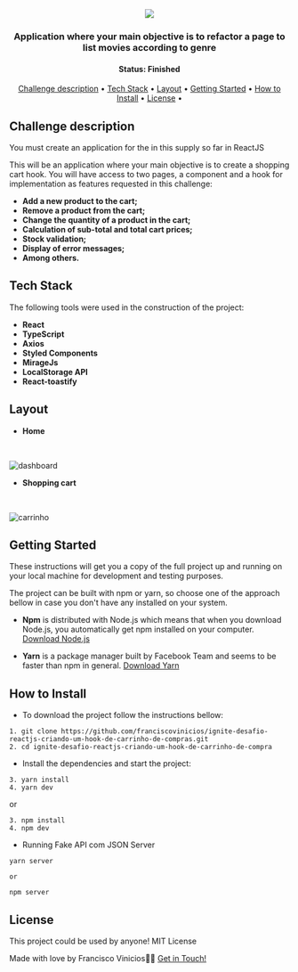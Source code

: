 <div align="center">
   <img  src="https://user-images.githubusercontent.com/78514869/155856738-106e3ee8-ee21-472c-b3db-e6a440724564.svg">
</div>

<h3 align="center">
    Application where your main objective is to refactor a page to list movies according to genre
</h3>

<h4 align="center"> 
	 Status: Finished
</h4>


<p align="center">
 <a href="#challenge-description">Challenge description</a> • 
 <a href="#tech-stack">Tech Stack</a> • 
 <a href="#layout">Layout</a> • 
 <a href="#getting-started">Getting Started</a> • 
 <a href="#how-to-install">How to Install</a> • 
 <a href="#license">License</a> • 
</p>


## Challenge description

<p>
  You must create an application for the in this supply so far in ReactJS

This will be an application where your main objective is to create a shopping cart hook.
 You will have access to two pages, a component and a hook for implementation as features requested in this challenge:
</p>

  -   **Add a new product to the cart;**
  -   **Remove a product from the cart;**
  -   **Change the quantity of a product in the cart;**
  -   **Calculation of sub-total and total cart prices;**
  -   **Stock validation;**
  -   **Display of error messages;**
  -   **Among others.**


## Tech Stack

The following tools were used in the construction of the project:

-   **React**
-   **TypeScript**
-   **Axios**
-   **Styled Components**
-   **MirageJs**
-   **LocalStorage API**
-   **React-toastify**

## Layout

* **Home**
<br/>

![dashboard](https://user-images.githubusercontent.com/78514869/155856737-0eb23186-967f-4875-bb41-f60283069062.png)


* **Shopping cart**
<br/>

![carrinho](https://user-images.githubusercontent.com/78514869/155856736-6bdf1534-d169-46af-9e3d-1cdb38946ee4.png)


## Getting Started

These instructions will get you a copy of the full project up and running on your local machine for development and testing purposes.

The project can be built with npm or yarn, so choose one of the approach bellow in case you don't have any installed on your system.

* **Npm** is distributed with Node.js which means that when you download Node.js, you automatically get npm installed on your computer. [Download Node.js](https://nodejs.org/en/download/)

* **Yarn** is a package manager built by Facebook Team and seems to be faster than npm in general.  [Download Yarn](https://yarnpkg.com/en/docs/install)


## How to Install

* To download the project follow the instructions bellow:

```
1. git clone https://github.com/franciscovinicios/ignite-desafio-reactjs-criando-um-hook-de-carrinho-de-compras.git
2. cd ignite-desafio-reactjs-criando-um-hook-de-carrinho-de-compra
```

* Install the dependencies and start the project:

```
3. yarn install
4. yarn dev

```

or

```
3. npm install
4. npm dev
```

* Running Fake API com JSON Server

```
yarn server 

or

npm server
```



## License

This project could be used by anyone! MIT License

Made with love by Francisco Vinicios👋🏽 [Get in Touch!](https://www.linkedin.com/in/franciscoviniciosti/)
